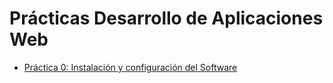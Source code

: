 # Prácticas Desarrollo de Aplicaciones Web

* <a href="Practica0/Readme.md">Práctica 0: Instalación y configuración del Software</a>
